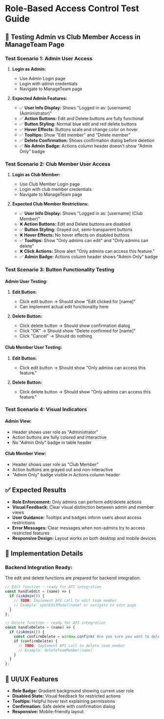 # Role-Based Access Control Test Guide

## 🎯 Testing Admin vs Club Member Access in ManageTeam Page

### **Test Scenario 1: Admin User Access**

1. **Login as Admin:**
   - Use Admin Login page
   - Login with admin credentials
   - Navigate to ManageTeam page

2. **Expected Admin Features:**
   - ✅ **User Info Display:** Shows "Logged in as: [username] (Administrator)"
   - ✅ **Action Buttons:** Edit and Delete buttons are fully functional
   - ✅ **Button Styling:** Normal blue edit and red delete buttons
   - ✅ **Hover Effects:** Buttons scale and change color on hover
   - ✅ **Tooltips:** Show "Edit member" and "Delete member"
   - ✅ **Delete Confirmation:** Shows confirmation dialog before deletion
   - ✅ **No Admin Badge:** Actions column header doesn't show "Admin Only" badge

### **Test Scenario 2: Club Member User Access**

1. **Login as Club Member:**
   - Use Club Member Login page
   - Login with club member credentials
   - Navigate to ManageTeam page

2. **Expected Club Member Restrictions:**
   - ✅ **User Info Display:** Shows "Logged in as: [username] (Club Member)"
   - ❌ **Action Buttons:** Edit and Delete buttons are disabled
   - ✅ **Button Styling:** Grayed out, semi-transparent buttons
   - ❌ **Hover Effects:** No hover effects on disabled buttons
   - ✅ **Tooltips:** Show "Only admins can edit" and "Only admins can delete"
   - ❌ **Click Actions:** Show alert "Only admins can access this feature."
   - ✅ **Admin Badge:** Actions column header shows "Admin Only" badge

### **Test Scenario 3: Button Functionality Testing**

#### **Admin User Testing:**
1. **Edit Button:**
   - Click edit button → Should show "Edit clicked for [name]"
   - Can implement actual edit functionality here

2. **Delete Button:**
   - Click delete button → Should show confirmation dialog
   - Click "OK" → Should show "Delete confirmed for [name]"
   - Click "Cancel" → Should do nothing

#### **Club Member User Testing:**
1. **Edit Button:**
   - Click edit button → Should show "Only admins can access this feature."

2. **Delete Button:**
   - Click delete button → Should show "Only admins can access this feature."

### **Test Scenario 4: Visual Indicators**

#### **Admin View:**
- Header shows user role as "Administrator"
- Action buttons are fully colored and interactive
- No "Admin Only" badge in table header

#### **Club Member View:**
- Header shows user role as "Club Member"
- Action buttons are grayed out and non-interactive
- "Admin Only" badge visible in Actions column header

## ✅ Expected Results

- **Role Enforcement:** Only admins can perform edit/delete actions
- **Visual Feedback:** Clear visual distinction between admin and member views
- **User Guidance:** Tooltips and badges inform users about access restrictions
- **Error Messages:** Clear messages when non-admins try to access restricted features
- **Responsive Design:** Layout works on both desktop and mobile devices

## 🔧 Implementation Details

### **Backend Integration Ready:**
The edit and delete functions are prepared for backend integration:

```javascript
// Edit function - ready for API integration
const handleEdit = (name) => {
  if (isAdmin()) {
    // TODO: Implement API call to edit team member
    // Example: openEditModal(name) or navigate to edit page
  }
};

// Delete function - ready for API integration  
const handleDelete = (name) => {
  if (isAdmin()) {
    const confirmDelete = window.confirm(`Are you sure you want to delete ${name}?`);
    if (confirmDelete) {
      // TODO: Implement API call to delete team member
      // Example: deleteTeamMember(name)
    }
  }
};
```

## 🎨 UI/UX Features

- **Role Badge:** Gradient background showing current user role
- **Disabled State:** Visual feedback for restricted actions
- **Tooltips:** Helpful hover text explaining permissions
- **Confirmation:** Safe delete with confirmation dialog
- **Responsive:** Mobile-friendly layout 
